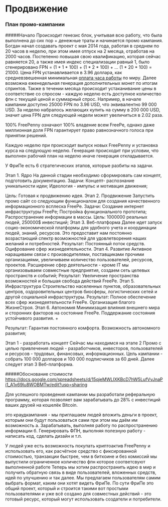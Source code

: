 # Продвижение


### План промо-кампании

#####Начало
Происходит генезис блок, учитывая всю работу, что была выполнена до сих пор + денежные траты и начинается промо кампания. Богдан начал создавать проект с мая 2014 года, работая в среднем по 20 часов в неделю, при этом имея отпуск на 2 месяца, отработав на 2000 часов. Постепенно повышая свою квалификацию, которая сейчас равняется 20, а также имея индекс специализации равный 1, было сгенерировано FPN = (1 * 1 * 100) + (1 * 2 * 100) + … (1 * 20 * 100) = 21000. Цена FPN устанавливается в 3.96 доллара, как средневзвешенная минимальная [оплата часа работы](https://docs.google.com/spreadsheets/d/1qJUdpg92HsaAt8gsHROI2laoGqZe-Heo2fxZcWoDVgY/edit?usp=drive_web) по миру. Далее возможна еженедельная генерация дополнительных монет по итогам спринтов. Также в течении месяца происходит устаканивание цены в соответствие со спросом - каждую неделю есть доступное количество фпн с текущей ценой и суммарный спрос. Например, в начале кампании доступно 25000 FPN по 3.96 USD, что эквивалентно 99 000 USD. За неделю набралось желающих купить на сумму в 200 000 USD, значит цена FPN для следующей недели может увеличиться в 2.02 раза.

100% FreePenny означают 100% владение всем FreePe, однако даже миллионная доля FPN гарантирует право равнозначного голоса при принятии решений.

Каждую неделю при происходит выпуск новых FreePenny и установка курса на следующую неделю. Генерация происходит при условии, что выполнен рабочий план на неделю иначе генерация откладывается. 

У ФриПе есть 6 стратегических этапов, которые разбиты на задачи. 

Этап 1. Ядро
На данной стадии необходимо сформировать сам концепт, подготовить документацию.
Задачи:
Концепт- распознание уникальности идеи;
Идеология - импульс и мотивация движения;

Цель: Готовая к продвижению идея.
Этап 2. Продвижение
Запустить промо сайт со следующим функционалом для создания качественного информационного всплеска FreePe.
Задачи:
Создание интернет инфраструктуры FreePe;
Постройка функционального прототипа;
Распространение информации в массы.
Цель: 1000000 реальных людей, 250000$ инвестиций;
Этап 3. Веб-платформа
Далее идет запуск социо-экономической платформы для удобного учета и координации людей, знаний, ресурсов. Это предоставит нам постоянно возрастающий спектр возможностей для удовлетворения наших желаний и потребностей.
Результат: Постоянный поток средств. Оцифрование сфер жизнедеятельности.
Этап 4. Развитие
Активное наращиваем связи с производителями, поставщиками прочими организациями, увеличиваем количество пользователей, ресурсов, проектов. Расширение сфер деятельности - кроме IT мы организовываем совместные предприятия, создаем сеть целевых пространств и событий;
Результат: Увеличение пространства возможностей и большая свобода действий FreePe.
Этап 5. Инфраструктура
Строительство населенных пунктов, образовательных центров, оздоровительных центров биосферы, логистических сетей и другой социальной инфраструктуры.
Результат: Полное обеспечение всех сфер жизнедеятельности FreePe. Организация благого ЖизнеСтроя.
Этап 6. Автономия
Минимизация влияния внешнего мира и сторонних факторов на состояние FreePe. Поддержание состояния устойчивого развития. +

Результат: Гарантия постоянного комфорта. Возможность автономного развития;

Этап 1 - разработать концепт
Сейчас мы находимся на этапе 2 Промо с целью привлечения людей - разработчиков, инвесторов, пользователей и ресурсов - трудовых, финансовых, информационных. Цель кампании - собрать 100 000 долларов и 100 000 подписчиков за 60 дней. Далее следует этап 3 Веб-платформа. 

#####Обоснование стоимости
https://docs.google.com/spreadsheets/d/15qjeMWLIXKBcD7hW5LufVvJnaPi1_A1x69Iu8WOBMTw/edit?usp=sharing

Для успешного проведения кампании мы разработали реферальную программу, которая позволяет вам зарабатывать до 28% c инвестиций ваших друзей на кошелёк Bitcoin.

это краудкампания - мы приглашаем людей вложить деньги в проект, которым они будут пользоваться сами при этом мы даём им возможность
а. Зарабатывать, выполняя работу по распространению информации
б. Генерировать ФПН, выполняя полезную работу - написать код, сделать дизайн и т.п.

У людей уже есть возможность покупать криптоактив FreePenny и использовать его, как расчётное средство с фиксированной стоимостью, транзакции быстрее, чем в биткоине и без комиссий
 мы выпустили ограниченное количество фпн
 которое соответсвуют выполненной работе
 Теперь мы хотим распространить идею в мир и получить обратную связь в виде пользователей, вложенных средств, идей по улучшению и так далее.
Мы предлагаем пользователям самим выбрать формат, каким они хотят видеть ФриПе. По сути ФриПе это общий проект, который и строится такими вот простыми пользователями и уже всё создано для совместных действий - это готовый ресурс, который могут использовать создатели и потребители. 







